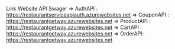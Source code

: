 Link Website API Swager =>
AuthAPI : https://restaurantserviceapiauth.azurewebsites.net
=> CouponAPI : https://restaurantgetway.azurewebsites.net
=> ProductAPI : https://restaurantgetway.azurewebsites.net
=> CartAPI : https://restaurantgetway.azurewebsites.net
=> OrderAPI: https://restaurantgetway.azurewebsites.net
